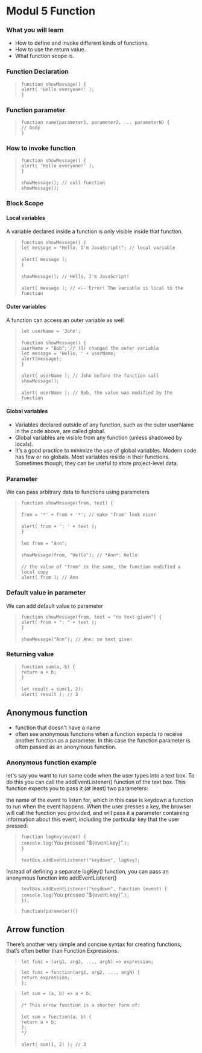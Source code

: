 # Modul 5 Function

### What you will learn

<ul>
    <li>How to define and invoke different kinds of functions.</li>
    <li>How to use the return value.</li>
    <li>What function scope is.</li>
</ul>

### Function Declaration

>`function showMessage() {` <br>
>  `alert( 'Hello everyone!' );` <br>
>`}`

### Function parameter

>`function name(parameter1, parameter2, ... parameterN) {` <br>
> `// body` <br>
>`}`

### How to invoke function

>`function showMessage() {` <br>
>  `alert( 'Hello everyone!' );` <br>
>`}` <br>
> <br>
>`showMessage(); // call function` <br>
>`showMessage();` <br>

### Block Scope

#### Local variables

A variable declared inside a function is only visible inside that function.

>`function showMessage() {` <br>
>  `let message = "Hello, I'm JavaScript!"; // local variable` <br>
> <br>
>  `alert( message );` <br>
> `}` <br>
> <br>
>`showMessage(); // Hello, I'm JavaScript!` <br>
> <br>
>`alert( message ); // <-- Error! The variable is local to the function`

#### Outer variables

A function can access an outer variable as well

>`let userName = 'John';` <br>
> <br>
>`function showMessage() {` <br>
>  `userName = "Bob"; // (1) changed the outer variable`
> <br>
>  `let message = 'Hello, ' + userName;` <br>
>  `alert(message);` <br>
> `}` <br>
> <br>
> `alert( userName ); // John before the function call`
> <br>
>`showMessage();`<br>
><br>
>`alert( userName ); // Bob, the value was modified by the function`

#### Global variables

<ul>
  <li>Variables declared outside of any function, such as the outer userName in the code above, are called global.</li>
  <li>Global variables are visible from any function (unless shadowed by locals).</li>
  <li>It’s a good practice to minimize the use of global variables. Modern code has few or no globals. Most variables reside in their functions. Sometimes though, they can be useful to store project-level data.</li>
</ul>

### Parameter

We can pass arbitrary data to functions using parameters

>`function showMessage(from, text) {` <br>
> <br>
>  `from = '*' + from + '*'; // make "from" look nicer` <br>
> <br>
>  `alert( from + ': ' + text );` <br>
>`}` <br>
><br>
>`let from = "Ann";` <br>
><br>
>`showMessage(from, "Hello"); // *Ann*: Hello` <br>
><br>
>`// the value of "from" is the same, the function modified a local copy` <br>
>`alert( from ); // Ann`

### Default value in parameter

We can add default value to parameter

>`function showMessage(from, text = "no text given") {` <br>
>  `alert( from + ": " + text );` <br>
>`}` <br>
><br>
>`showMessage("Ann"); // Ann: no text given`

### Returning value

>`function sum(a, b) {` <br>
>  `return a + b;` <br>
>`}` <br>
><br>
>`let result = sum(1, 2);` <br>
>`alert( result ); // 3`

## Anonymous function

<ul>
  <li>function that doesn't have a name</li>
  <li>often see anonymous functions when a function expects to receive another function as a parameter. In this case the function parameter is often passed as an anonymous function.</li>
</ul>

### Anonymous function example

let's say you want to run some code when the user types into a text box. To do this you can call the addEventListener() function of the text box. This function expects you to pass it (at least) two parameters:

the name of the event to listen for, which in this case is keydown
a function to run when the event happens.
When the user presses a key, the browser will call the function you provided, and will pass it a parameter containing information about this event, including the particular key that the user pressed:

>`function logKey(event) {` <br>
>  `console.log(`You pressed "${event.key}".`);` <br>
>`}` <br>
><br>
>`textBox.addEventListener("keydown", logKey);`

Instead of defining a separate logKey() function, you can pass an anonymous function into addEventListener()

>`textBox.addEventListener("keydown", function (event) {` <br>
>  `console.log(`You pressed "${event.key}".`);` <br>
>`});`

> `function(parameter){}`

## Arrow function

There’s another very simple and concise syntax for creating functions, that’s often better than Function Expressions.

>`let func = (arg1, arg2, ..., argN) => expression;`

>`let func = function(arg1, arg2, ..., argN) {` <br>
>  `return expression;` <br>
>`};`


>`let sum = (a, b) => a + b;` <br>
> <br>
>`/* This arrow function is a shorter form of:` <br>
><br>
>`let sum = function(a, b) {` <br>
>  `return a + b;` <br>
>`};` <br>
>`*/` <br>
><br>
>`alert( sum(1, 2) ); // 3` <br>

